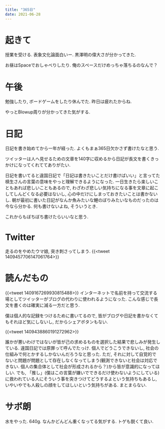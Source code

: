 ```yaml
---
title: "365日"
date: 2021-06-28
---
```


# 起きて
授業を受ける. 表象文化論面白いー. 黒澤明の偉大さが分かってきた.

お昼はSpaceでおしゃべりしたり. 俺のスペースだけめっちゃ落ちるのなんで？

# 午後
勉強したり, ボードゲームをしたり休んでた. 昨日は疲れたからね.

やっとBlowup周りが分かってきた気がする.
# 日記
日記を書き始めてから一年が経った. よくもまぁ365日欠かさず書けたなと思う.

ツイッターは人へ見せるための文章を140字に収めるから日記が長文を書くきっかけになってくれててありがたい.

日記を書いてると違国日記で「日記は書きたいことだけ書けばいい」と言ってた槙生さんの言葉の意味をやっと理解できるようになった. 一日生きたら楽しいこともあれば悲しいこともあるので, わざわざ悲しい気持ちになる事を文章に起こしてしんどくなる必要はないし, 心の中だけにしまっておきたいことは書かないし. 朝が最初に書いた日記がなんか魚みたいな鯉のぼりみたいなものだったのは今なら分かる. 何も書けないよね, そういうとき.

これからもぼちぼち書けたらいいなと思う.

# Twitter
走るのをやめたウマ娘, 突き刺さってしまう.
{{<tweet 1409457706147061764>}}


# 読んだもの

{{<tweet 1409167269930815488>}}
インターネットで名前を持って交流する場としてツイッターがブログの代わりに使われるようになった. こんな感じで長文を書くのは確実に減る一方だと思う.

僕は個人的な記録をつけるために書いてるので, 皆がブログや日記を書かなくてもそれほど気にしないし, だからシェアボタンもない.

{{<tweet 1409438860191272962>}}

誰かが悪いわけではないが皆が己の求めるものを選択した結果で悲しみが発生している. 違国日記では原罪って呼んでたっけ. 個人でどうこうできないし, 社会の仕組みで何とかするしかないんだろうなと思った. ただ, それに対して自覚的でないと問題が問題として存在しなくなってしまう(観測できないと社会は対応できない. 個人の集合体として社会が形成されるから？)から皆が意識的になってほしい. でも, 「推し」(僕はこの言葉が嫌いでできるだけ使わないようにしている)に救われている人にそういう事を突きつけてどうするよという気持ちもあるし, いやいやでも人殺しの顔をしてほしいという気持ちがある. まとまらない.

# サボ朗
水をやった. 640g.
なんかどんどん重くなってる気がする. トゲも鋭くて良い.